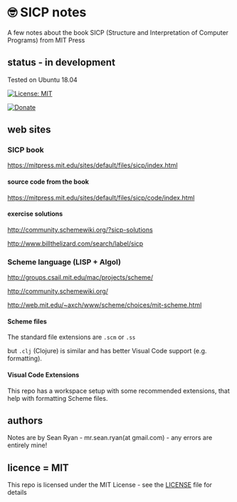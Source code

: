 # :nerd_face: SICP notes

A few notes about the book SICP (Structure and Interpretation of Computer Programs) from MIT Press

## status - in development

Tested on Ubuntu 18.04

[![License: MIT](https://img.shields.io/badge/License-MIT-yellow.svg)](https://opensource.org/licenses/MIT)

[![Donate](https://img.shields.io/badge/donate-paypal-blue.svg)](https://paypal.me/mrseanryan)

## web sites

### SICP book

https://mitpress.mit.edu/sites/default/files/sicp/index.html

#### source code from the book

https://mitpress.mit.edu/sites/default/files/sicp/code/index.html

#### exercise solutions

http://community.schemewiki.org/?sicp-solutions

http://www.billthelizard.com/search/label/sicp

### Scheme language (LISP + Algol)

http://groups.csail.mit.edu/mac/projects/scheme/

http://community.schemewiki.org/

http://web.mit.edu/~axch/www/scheme/choices/mit-scheme.html

#### Scheme files

The standard file extensions are `.scm` or `.ss`

but `.clj` (Clojure) is similar and has better Visual Code support (e.g. formatting).

#### Visual Code Extensions

This repo has a workspace setup with some recommended extensions, that help with formatting Scheme files.

## authors

Notes are by Sean Ryan - mr.sean.ryan(at gmail.com) - any errors are entirely mine!

## licence = MIT

This repo is licensed under the MIT License - see the [LICENSE](LICENSE) file for details
